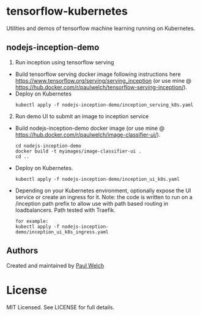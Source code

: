 # tensorflow-kubernetes

Utilities and demos of tensorflow machine learning running on Kubernetes.

## nodejs-inception-demo

1. Run inception using tensorflow serving
* Build tensorflow serving docker image following instructions here https://www.tensorflow.org/serving/serving_inception (or use mine @ https://hub.docker.com/r/paulwelch/tensorflow-serving-inception/).
* Deploy on Kubernetes
    ```
    kubectl apply -f nodejs-inception-demo/inception_serving_k8s.yaml
    ```

2. Run demo UI to submit an image to inception service
* Build nodejs-inception-demo docker image (or use mine @ https://hub.docker.com/r/paulwelch/image-classifier-ui/).
    ```
    cd nodejs-inception-demo
    docker build -t myimages/image-classifier-ui .
    cd ..
    ```

* Deploy on Kubernetes.
    ```
    kubectl apply -f nodejs-inception-demo/inception_ui_k8s.yaml
    ```

* Depending on your Kubernetes environment, optionally expose the UI service or create an ingress for it.  Note: the code is written to run on a /inception path prefix to allow use with path based routing in loadbalancers.  Path tested with Traefik.
    ```
    for example:
    kubectl apply -f nodejs-inception-demo/inception_ui_k8s_ingress.yaml
    ```


## Authors

Created and maintained by [Paul Welch](https://github.com/paulwelch)

# License

MIT Licensed. See LICENSE for full details.
